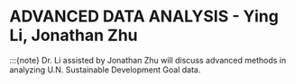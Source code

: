# ADVANCED DATA ANALYSIS - Ying Li, Jonathan Zhu
:::{note}
Dr. Li assisted by Jonathan Zhu will discuss advanced methods in analyzing U.N. Sustainable Development Goal data.
